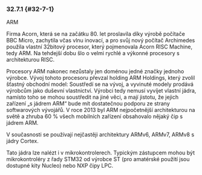 ### 32.7.1 {#32-7-1}

ARM

Firma Acorn, která se na začátku 80\. let proslavila díky výrobě počítače BBC Micro, zachytila včas vlnu inovací, a pro svůj nový počítač Archimedes použila vlastní 32bitový procesor, který pojmenovala Acorn RISC Machine, tedy ARM. Na tehdejší dobu šlo o velmi rychlé a výkonné procesory s architekturou RISC.

Procesory ARM nakonec nezůstaly jen doménou jedné značky jednoho výrobce. Vývoj tohoto procesoru převzal holding ARM Holdings, který zvolil šťastný obchodní model: Soustředí se na vývoj, a vyvinuté modely prodává výrobcům jako duševní vlastnictví. Výrobci tedy nemusí vyvíjet vlastní jádra, namísto toho se mohou soustředit na jiné věci, a mají jistotu, že jejich zařízení „s jádrem ARM“ bude mít dostatečnou podporu ze strany softwarových vývojářů. V roce 2013 byl ARM nejpočetnější architekturou na světě a zhruba 60 % všech mobilních zařízení obsahovalo nějaký čip s jádrem ARM.

V současnosti se používají nejčastěji architektury ARMv6, ARMv7, ARMv8 s jádry Cortex.

Tato jádra lze nalézt i v mikrokontrolerech. Typickým zástupcem mohou být mikrokontroléry z řady STM32 od výrobce ST (pro amatérské použití jsou dostupné kity Nucleo) nebo NXP čipy LPC.